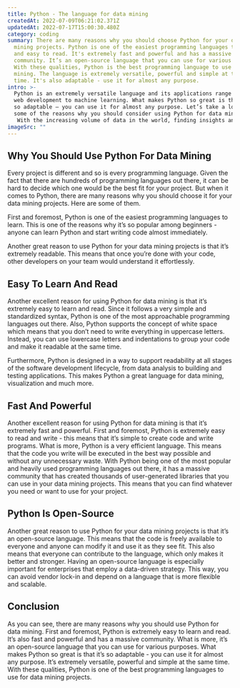 ```yaml
---
title: Python - The language for data mining
createdAt: 2022-07-09T06:21:02.371Z
updatedAt: 2022-07-17T15:00:30.480Z
category: coding
summary: There are many reasons why you should choose Python for your data
  mining projects. Python is one of the easiest programming languages to learn
  and easy to read. It's extremely fast and powerful and has a massive
  community. It’s an open-source language that you can use for various purposes.
  With these qualities, Python is the best programming language to use for data
  mining. The language is extremely versatile, powerful and simple at the same
  time. It's also adaptable - use it for almost any purpose.
intro: >-
  Python is an extremely versatile language and its applications range from
  web development to machine learning. What makes Python so great is that it’s
  so adaptable – you can use it for almost any purpose. Let’s take a look at
  some of the reasons why you should consider using Python for data mining. 
   With the increasing volume of data in the world, finding insights and discovering new knowledge from data has become a challenge. But thanks to cutting edge technologies like Artificial Intelligence, Natural Language Processing and Machine Learning, this process has become much easier to handle with Python being one of the main tools used for such purposes.With this blog post, you will learn why Python is the best programming language for data mining tasks, how you can get started with it and see some usage examples as well as answers to frequently asked questions regarding this topic.
imageSrc: ""
---
```


## Why You Should Use Python For Data Mining

Every project is different and so is every programming language. Given the fact that there are hundreds of programming languages out there, it can be hard to decide which one would be the best fit for your project. But when it comes to Python, there are many reasons why you should choose it for your data mining projects. Here are some of them.

First and foremost, Python is one of the easiest programming languages to learn. This is one of the reasons why it’s so popular among beginners - anyone can learn Python and start writing code almost immediately.

Another great reason to use Python for your data mining projects is that it’s extremely readable. This means that once you’re done with your code, other developers on your team would understand it effortlessly.

## Easy To Learn And Read

Another excellent reason for using Python for data mining is that it’s extremely easy to learn and read. Since it follows a very simple and standardized syntax, Python is one of the most approachable programming languages out there. Also, Python supports the concept of white space which means that you don’t need to write everything in uppercase letters. Instead, you can use lowercase letters and indentations to group your code and make it readable at the same time.

Furthermore, Python is designed in a way to support readability at all stages of the software development lifecycle, from data analysis to building and testing applications. This makes Python a great language for data mining, visualization and much more.

## Fast And Powerful

Another excellent reason for using Python for data mining is that it’s extremely fast and powerful. First and foremost, Python is extremely easy to read and write - this means that it’s simple to create code and write programs. What is more, Python is a very efficient language. This means that the code you write will be executed in the best way possible and without any unnecessary waste.
With Python being one of the most popular and heavily used programming languages out there, it has a massive community that has created thousands of user-generated libraries that you can use in your data mining projects. This means that you can find whatever you need or want to use for your project.

## Python Is Open-Source

Another great reason to use Python for your data mining projects is that it’s an open-source language. This means that the code is freely available to everyone and anyone can modify it and use it as they see fit. This also means that everyone can contribute to the language, which only makes it better and stronger.
Having an open-source language is especially important for enterprises that employ a data-driven strategy. This way, you can avoid vendor lock-in and depend on a language that is more flexible and scalable.

## Conclusion

As you can see, there are many reasons why you should use Python for data mining. First and foremost, Python is extremely easy to learn and read. It’s also fast and powerful and has a massive community. What is more, it’s an open-source language that you can use for various purposes.
What makes Python so great is that it’s so adaptable - you can use it for almost any purpose. It’s extremely versatile, powerful and simple at the same time. With these qualities, Python is one of the best programming languages to use for data mining projects.
